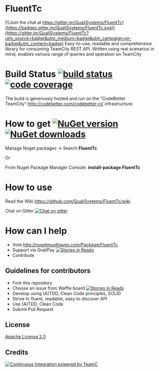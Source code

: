 # FluentTc 

[![Join the chat at https://gitter.im/QualiSystems/FluentTc](https://badges.gitter.im/QualiSystems/FluentTc.svg)](https://gitter.im/QualiSystems/FluentTc?utm_source=badge&utm_medium=badge&utm_campaign=pr-badge&utm_content=badge)
Easy-to-use, readable and comprehensive library for consuming TeamCity REST API. Written using real scenarios in mind, enables variuos range of queries and operation on TeamCity

# Build Status [![build status](http://teamcity.codebetter.com/app/rest/builds/buildType:id:FluentTc/statusIcon)](http://teamcity.codebetter.com/viewType.html?buildTypeId=FluentTc&guest=1) [![code coverage](https://img.shields.io/teamcity/coverage/FluentTc.svg)](http://teamcity.codebetter.com/viewType.html?buildTypeId=FluentTc&guest=1)

The build is generously hosted and run on the "CodeBetter TeamCity":http://codebetter.com/codebetter-ci/ infrastructure.

# How to get [![NuGet version](https://badge.fury.io/nu/FluentTc.svg)](https://badge.fury.io/nu/FluentTc) [![NuGet downloads](https://img.shields.io/nuget/dt/FluentTc.svg)](https://www.nuget.org/packages/FluentTc/)

Manage Nuget packages -> Search 
__FluentTc__

Or

From Nuget Package Manager Console:
__install-package FluentTc__

# How to use
Read the Wiki https://github.com/QualiSystems/FluentTc/wiki

Chat on Gitter [![Chat on gitter](https://img.shields.io/gitter/room/QualiSystems/FluentTc.svg)](https://gitter.im/QualiSystems/FluentTc)

# How can I help
* Vote  http://nugetmusthaves.com/Package/FluentTc
* Support via GratiPay [![Stories in Ready](https://cdn.rawgit.com/gratipay/gratipay-badge/2.3.0/dist/gratipay.png)](https://gratipay.com/~borismod/)
* Contribute 

## Guidelines for contributors
* Fork this repository 
* Choose an issue from Waffle board [![Stories in Ready](https://badge.waffle.io/QualiSystems/FluentTc.png?label=ready&title=Ready)](https://waffle.io/QualiSystems/FluentTc)
* Develop using (A)TDD, Clean Code principles, SOLID
* Strive to fluent, readable, easy to discover API
* Use (A)TDD, Clean Code
* Submit Pull Request

## License
[Apache License 2.0](https://github.com/QualiSystems/FluentTc/blob/master/LICENSE)

## Credits
[![Continuous Integration powered by TeamC](https://www.jetbrains.com/img/banners/Codebetter.png)](http://www.jetbrains.com/teamcity)


</div> 





